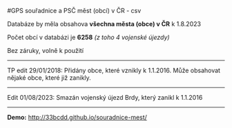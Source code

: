 #GPS souřadnice a PSČ měst (obcí) v ČR - csv

Databáze by měla obsahova **všechna města (obce) v ČR** k 1.8.2023

Počet obcí v databázi je **6258** *(z toho 4 vojenské újezdy)*

Bez záruky, volně k použití

---

TP edit 29/01/2018: Přidány obce, které vznikly k 1.1.2016. Může obsahovat nějaké obce, které již zanikly.

---

Edit 01/08/2023: Smazán vojenský újezd Brdy, který zanikl k 1.1.2016

- - -

**Demo:** http://33bcdd.github.io/souradnice-mest/

